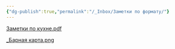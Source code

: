 ```yaml
---
{"dg-publish":true,"permalink":"/_Inbox/Заметки по формату/"}
---
```


[ Заметки по кухне.pdf ](https://www.dropbox.com/scl/fi/s9uq4awhkh84ey435owde/.pdf?rlkey=cxrxb76wsn0ydz071quutcwm9&dl=0)

[_Барная карта.png](https://www.dropbox.com/scl/fi/52ie46etcs3fndvmpdtwu/_.png?rlkey=a6bjr7zvvmy98uwhgt9cupzoe&dl=0)
